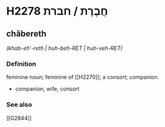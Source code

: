 # H2278 חֲבֶרֶת / חברת

## chăbereth

_(khab-eh'-reth | huh-beh-RET | huh-veh-RET)_

### Definition

feminine noun; feminine of [[H2270]]; a consort; companion.

- companion, wife, consort
### See also

[[G2844]]

